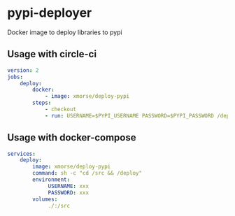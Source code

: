 # pypi-deployer
Docker image to deploy libraries to pypi


## Usage with circle-ci
```yaml
version: 2
jobs:
    deploy:
        docker:
            - image: xmorse/deploy-pypi
        steps:
            - checkout
            - run: USERNAME=$PYPI_USERNAME PASSWORD=$PYPI_PASSWORD /deploy
```

## Usage with docker-compose
```yaml
services:
    deploy:
        image: xmorse/deploy-pypi        
        command: sh -c "cd /src && /deploy"
        environment:
             USERNAME: xxx
             PASSWORD: xxx
        volumes:
             ./:/src
```

